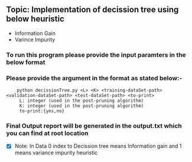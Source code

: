 
## Topic: Implementation of decission tree using below heuristic
- Information Gain
- Varince Impurity

### To run this program please provide the input  paramters in the below format

  ### Please provide the argument in the format as stated below:-
  ```Syntax
      python decissionTree.py <L> <K> <training-dataSet-path> <validation-dataSet-path> <test-dataSet-path> <to-print>
       L: integer (used in the post-pruning algorithm)
       K: integer (used in the post-pruning algorithm)
       to-print:{yes,no}
  ```

### Final Output report will be generated in the output.txt which you can find at root location 

- [x] Note: In Data 0 index to Decission tree means Information gain and 1 means variance impurity heuristic
